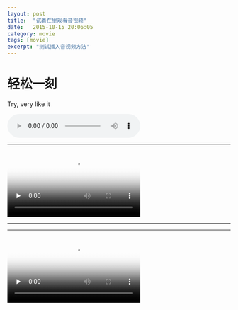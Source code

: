 ```yaml
---
layout: post
title:  "试着在里观看音视频"
date:   2015-10-15 20:06:05
category: movie
tags: [movie]
excerpt: "测试插入音视频方法"
---
```



# 轻松一刻  



Try, very like it

<audio src="/images/Colbie_Caillat_Try.mp3" controls preload></audio> 

---
	
<video id="video" controls="" preload="none"  class="video_pos" poster="http://media.w3.org/2010/05/sintel/poster.png" >
      <source id="mp4" src="http://media.w3.org/2010/05/sintel/trailer.mp4" type="video/mp4">
      <source id="webm" src="http://media.w3.org/2010/05/sintel/trailer.webm" type="video/webm">
      <source id="ogv" src="http://media.w3.org/2010/05/sintel/trailer.ogv" type="video/ogg">
      <p>Your user agent does not support the HTML5 Video element.</p>
    </video>

---


---

<video id="video" controls="" preload="none"  class="video_pos" poster="/images/shot0004.png" >
      <source id="mp4" src="/images/the-godfather-speaksoftlylove.mp4" type="video/mp4">
      <p>Your user agent does not support the HTML5 Video element.</p>
    </video>

